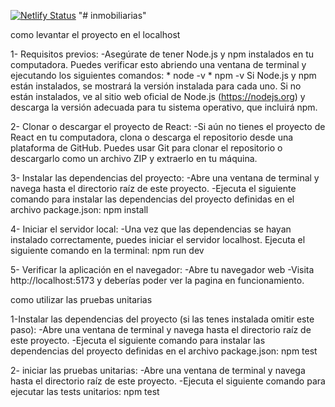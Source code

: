 [![Netlify Status](https://api.netlify.com/api/v1/badges/630147cc-f301-49d3-b369-62151560093b/deploy-status)](https://app.netlify.com/sites/chic-unicorn-022ac4/deploys)
"# inmobiliarias" 

como levantar el proyecto en el localhost

1- Requisitos previos:
    -Asegúrate de tener Node.js y npm instalados en tu computadora. Puedes verificar esto abriendo una ventana de terminal y ejecutando los siguientes comandos: * node -v
              * npm -v
    Si Node.js y npm están instalados, se mostrará la versión instalada para cada uno. Si no están instalados, ve al sitio web oficial de Node.js (https://nodejs.org) y descarga la versión adecuada para tu sistema operativo, que incluirá npm.

2- Clonar o descargar el proyecto de React:
    -Si aún no tienes el proyecto de React en tu computadora, clona o descarga el repositorio desde una plataforma de GitHub. Puedes usar Git para clonar el repositorio o descargarlo como un archivo ZIP y extraerlo en tu máquina.

3- Instalar las dependencias del proyecto:
    -Abre una ventana de terminal y navega hasta el directorio raíz de este proyecto.
    -Ejecuta el siguiente comando para instalar las dependencias del proyecto definidas en el archivo package.json: npm install

4- Iniciar el servidor local:
    -Una vez que las dependencias se hayan instalado correctamente, puedes iniciar el servidor localhost. Ejecuta el siguiente comando en la terminal: npm run dev

5- Verificar la aplicación en el navegador:
    -Abre tu navegador web 
    -Visita http://localhost:5173 y deberías poder ver la pagina en funcionamiento.

como utilizar las pruebas unitarias

1-Instalar las dependencias del proyecto (si las tenes instalada omitir este paso):
    -Abre una ventana de terminal y navega hasta el directorio raíz de este proyecto.
    -Ejecuta el siguiente comando para instalar las dependencias del proyecto definidas en el archivo package.json: npm test

2- iniciar las pruebas unitarias:
-Abre una ventana de terminal y navega hasta el directorio raíz de este proyecto.
    -Ejecuta el siguiente comando para ejecutar las tests unitarios: npm test
